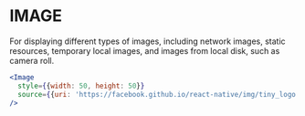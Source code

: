 # IMAGE

For displaying different types of images, including network images, static resources, temporary local images, and images from local disk, such as camera roll.

```jsx
<Image
  style={{width: 50, height: 50}}
  source={{uri: 'https://facebook.github.io/react-native/img/tiny_logo.png'}}
/>
```
